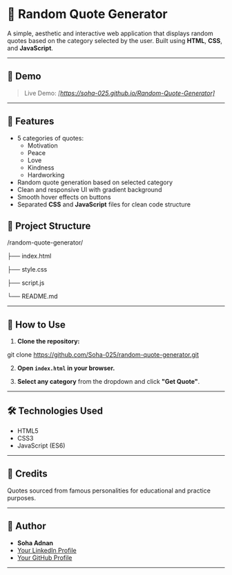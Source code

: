 
# 📜 Random Quote Generator

A simple, aesthetic and interactive web application that displays random quotes based on the category selected by the user. Built using **HTML**, **CSS**, and **JavaScript**.

---

## 📸 Demo

> Live Demo: *[https://soha-025.github.io/Random-Quote-Generator]*

---

## 📌 Features

- 5 categories of quotes:
  - Motivation
  - Peace
  - Love
  - Kindness
  - Hardworking
- Random quote generation based on selected category
- Clean and responsive UI with gradient background
- Smooth hover effects on buttons
- Separated **CSS** and **JavaScript** files for clean code structure

## 📂 Project Structure

/random-quote-generator/

├── index.html

├── style.css

├── script.js

└── README.md

---

## 🚀 How to Use

1. **Clone the repository:**

git clone https://github.com/Soha-025/random-quote-generator.git

2. **Open `index.html` in your browser.**

3. **Select any category** from the dropdown and click **"Get Quote"**.

---

## 🛠️ Technologies Used

- HTML5  
- CSS3  
- JavaScript (ES6)  

---

## 🎨 Credits

Quotes sourced from famous personalities for educational and practice purposes.

---

## 📌 Author

- **Soha Adnan**  
- [Your LinkedIn Profile](www.linkedin.com/in/soha-adnan)  
- [Your GitHub Profile](https://github.com/Soha-025)

---
